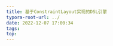 ```yaml
---
title: 基于ConstraintLayout实现的DSL引擎
typora-root-url: ../
date: 2022-12-07 17:00:34
tags:
top:
---
```


